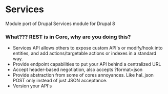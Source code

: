 # Services

Module port of Drupal Services module for Drupal 8


### What??? REST is in Core, why are you doing this?

- Services API allows others to expose custom API's or modify/hook into entities, and add actions/targetable actions or indexes in a standard way.
- Provide endpoint capabilities to put your API behind a centralized URL
- Accept header-based negotiation, also accepts ?format=json
- Provide abstraction from some of cores annoyances. Like hal_json POST only instead of just JSON acceptance.
- Version your API's

